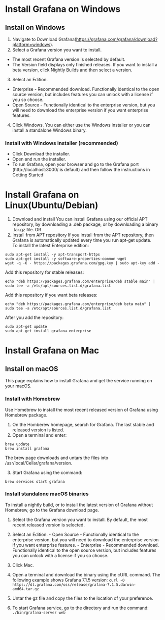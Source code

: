 # Install Grafana on Windows
## Install on Windows
1. Navigate to Download Grafana(https://grafana.com/grafana/download?platform=windows).
2. Select a Grafana version you want to install.
  - The most recent Grafana version is selected by default.
  - The Version field displays only finished releases. If you want to install a beta version, click Nightly Builds and then select a version.
3. Select an Edition.
  - Enterprise - Recommended download. Functionally identical to the open source version, but includes features you can unlock with a license if you so choose.
  - Open Source - Functionally identical to the enterprise version, but you will need to download the enterprise version if you want enterprise features.
4. Click Windows.
  You can either use the Windows installer or you can install a standalone Windows binary.
### Install with Windows installer (recommended)
  - Click Download the installer.
  - Open and run the installer.
  - To run Grafana, open your browser and go to the Grafana port (http://localhost:3000/ is default) and then follow the instructions in Getting Started

# Install Grafana on Linux(Ubuntu/Debian)
1. Download and install
  You can install Grafana using our official APT repository, by downloading a .deb package, or by downloading a binary .tar.gz file.
  OR
2. Install from APT repository
  If you install from the APT repository, then Grafana is automatically updated every time you run apt-get update.  
  To install the latest Enterprise edition:
  ```  
  sudo apt-get install -y apt-transport-https
  sudo apt-get install -y software-properties-common wget
  wget -q -O - https://packages.grafana.com/gpg.key | sudo apt-key add -
  ```
  Add this repository for stable releases:
  ```
  echo "deb https://packages.grafana.com/enterprise/deb stable main" | sudo tee -a /etc/apt/sources.list.d/grafana.list
  ```
  Add this repository if you want beta releases:  
  ```
  echo "deb https://packages.grafana.com/enterprise/deb beta main" | sudo tee -a /etc/apt/sources.list.d/grafana.list
  ```
  After you add the repository:
  ```
  sudo apt-get update
  sudo apt-get install grafana-enterprise
  ```
  
# Install Grafana on Mac
## Install on macOS
  This page explains how to install Grafana and get the service running on your macOS.

### Install with Homebrew
  Use Homebrew to install the most recent released version of Grafana using Homebrew package.  
  1. On the Homberew homepage, search for Grafana. The last stable and released version is listed.  
  2. Open a terminal and enter:  
  ```
  brew update
  brew install grafana
  ```
The brew page downloads and untars the files into /usr/local/Cellar/grafana/version.

3. Start Grafana using the command:
  ```
  brew services start grafana
  ```
### Install standalone macOS binaries
  To install a nightly build, or to install the latest version of Grafana without Homebrew, go to the Grafana download page.  
  1. Select the Grafana version you want to install. By default, the most recent released version is selected.

  2. Select an Edition.
    -  Open Source - Functionally identical to the enterprise version, but you will need to download the enterprise version if you want enterprise features.
    - Enterprise - Recommended download. Functionally identical to the open source version, but includes features you can unlock with a license if you so choose.
  3. Click Mac.
  4. Open a terminal and download the binary using the cURL command. The following example shows Grafana 7.1.5 version:
    ```
    curl -O https://dl.grafana.com/oss/release/grafana-7.1.5.darwin-amd64.tar.gz
    ```
  5. Untar the gz file and copy the files to the location of your preference.

  6. To start Grafana service, go to the directory and run the command:
    ```
    ./bin/grafana-server web
    ```